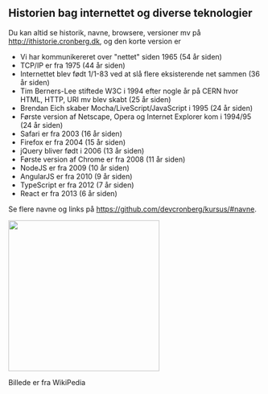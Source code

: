 <!-- { templatetype:'header', templateappversion:'1', defaultfolder:'C:\\git-undervisning\\mcronberg\\undervisning-webhistorie\\noter' } -->

## Historien bag internettet og diverse teknologier

Du kan altid se historik, navne, browsere, versioner mv på http://ithistorie.cronberg.dk, og den korte version er

- Vi har kommunikereret over "nettet" siden 1965 (54<!-- { templatetype:'function', namespace:'Cronberg.TemplateApp.Core', methodname: 'Years', arguments:'1965' } --> år siden)
- TCP/IP er fra 1975 (44<!-- { templatetype:'function', namespace:'Cronberg.TemplateApp.Core', methodname: 'Years', arguments:'1975' } --> år siden)
- Internettet blev født 1/1-83 ved at slå flere eksisterende net sammen (36<!-- { templatetype:'function', namespace:'Cronberg.TemplateApp.Core', methodname: 'Years', arguments:'1983' } --> år siden)
- Tim Berners-Lee stiftede W3C i 1994 efter nogle år på CERN hvor HTML, HTTP, URI mv blev skabt (25<!-- { templatetype:'function', namespace:'Cronberg.TemplateApp.Core', methodname: 'Years', arguments:'1994' } --> år siden)
- Brendan Eich skaber Mocha/LiveScript/JavaScript i 1995 (24<!-- { templatetype:'function', namespace:'Cronberg.TemplateApp.Core', methodname: 'Years', arguments:'1995' } --> år siden)
- Første version af Netscape, Opera og Internet Explorer kom i 1994/95 (24<!-- { templatetype:'function', namespace:'Cronberg.TemplateApp.Core', methodname: 'Years', arguments:'1995' } --> år siden)
- Safari er fra 2003 (16<!-- { templatetype:'function', namespace:'Cronberg.TemplateApp.Core', methodname: 'Years', arguments:'2003' } --> år siden)
- Firefox er fra 2004 (15<!-- { templatetype:'function', namespace:'Cronberg.TemplateApp.Core', methodname: 'Years', arguments:'2004' } --> år siden)
- jQuery bliver født i 2006 (13<!-- { templatetype:'function', namespace:'Cronberg.TemplateApp.Core', methodname: 'Years', arguments:'2006' } --> år siden)
- Første version af Chrome er fra 2008 (11<!-- { templatetype:'function', namespace:'Cronberg.TemplateApp.Core', methodname: 'Years', arguments:'2008' } --> år siden)
- NodeJS er fra 2009  (10<!-- { templatetype:'function', namespace:'Cronberg.TemplateApp.Core', methodname: 'Years', arguments:'2009' } --> år siden)
- AngularJS er fra 2010 (9<!-- { templatetype:'function', namespace:'Cronberg.TemplateApp.Core', methodname: 'Years', arguments:'2010' } --> år siden)
- TypeScript er fra 2012 (7<!-- { templatetype:'function', namespace:'Cronberg.TemplateApp.Core', methodname: 'Years', arguments:'2012' } --> år siden)
- React er fra 2013 (6<!-- { templatetype:'function', namespace:'Cronberg.TemplateApp.Core', methodname: 'Years', arguments:'2013' } --> år siden)

Se flere navne og links på https://github.com/devcronberg/kursus/#navne.

<img src='https://upload.wikimedia.org/wikipedia/commons/thumb/4/4e/Sir_Tim_Berners-Lee_%28cropped%29.jpg/440px-Sir_Tim_Berners-Lee_%28cropped%29.jpg' height='300' />

Billede er fra WikiPedia

